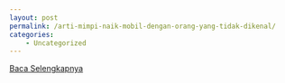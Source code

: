 ```yaml
---
layout: post
permalink: /arti-mimpi-naik-mobil-dengan-orang-yang-tidak-dikenal/
categories:
    - Uncategorized
---
```


[Baca Selengkapnya](/06)